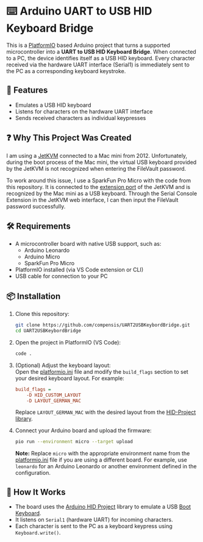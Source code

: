 # ⌨️ Arduino UART to USB HID Keyboard Bridge

This is a [PlatformIO](https://platformio.org/) based Arduino project that turns a supported microcontroller into a **UART to USB HID Keyboard Bridge**. When connected to a PC, the device identifies itself as a USB HID keyboard. Every character received via the hardware UART interface (Serial1) is immediately sent to the PC as a corresponding keyboard keystroke.

## 🚀 Features

- Emulates a USB HID keyboard
- Listens for characters on the hardware UART interface
- Sends received characters as individual keypresses

## ❓ Why This Project Was Created

I am using a [JetKVM](https://jetkvm.com/) connected to a Mac mini from 2012. Unfortunately, during the boot process of the Mac mini, the virtual USB keyboard provided by the JetKVM is not recognized when entering the FileVault password. 

To work around this issue, I use a SparkFun Pro Micro with the code from this repository. It is connected to the [extension port](https://jetkvm.com/docs/peripheral-devices/extension-port) of the JetKVM and is recognized by the Mac mini as a USB keyboard. Through the Serial Console Extension in the JetKVM web interface, I can then input the FileVault password successfully.

## 🛠 Requirements

- A microcontroller board with native USB support, such as:
  - Arduino Leonardo
  - Arduino Micro
  - SparkFun Pro Micro
- PlatformIO installed (via VS Code extension or CLI)
- USB cable for connection to your PC

## 📦 Installation

1. Clone this repository:
    ```bash
    git clone https://github.com/compensis/UART2USBKeybordBridge.git
    cd UART2USBKeybordBridge
    ```

2. Open the project in PlatformIO (VS Code):
    ```bash
    code .
    ```

3. (Optional) Adjust the keyboard layout:\
    Open the [platformio.ini](platformio.ini) file and modify the `build_flags` section to set your desired keyboard layout. For example:
    ```ini
    build_flags =
        -D HID_CUSTOM_LAYOUT
        -D LAYOUT_GERMAN_MAC
    ```
    Replace `LAYOUT_GERMAN_MAC` with the desired layout from the [HID-Project library](https://github.com/NicoHood/HID/blob/master/src/KeyboardLayouts/ImprovedKeylayouts.h).

4. Connect your Arduino board and upload the firmware:
    ```bash
    pio run --environment micro --target upload
    ```

    **Note:** Replace `micro` with the appropriate environment name from the [platformio.ini](platformio.ini) file if you are using a different board. For example, use `leonardo` for an Arduino Leonardo or another environment defined in the configuration.

## 🔌 How It Works

- The board uses the [Arduino HID Project](https://github.com/NicoHood/HID) library to emulate a USB [Boot Keyboard](https://github.com/NicoHood/HID/wiki/Keyboard-API#boot-keyboard).
- It listens on `Serial1` (hardware UART) for incoming characters.
- Each character is sent to the PC as a keyboard keypress using `Keyboard.write()`.
